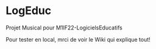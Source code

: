 # LogEduc
Projet Musical pour M1IF22-LogicielsEducatifs

Pour tester en local, mrci de voir le Wiki qui explique tout!


